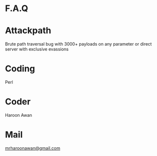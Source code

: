 # F.A.Q

# Attackpath
Brute path traversal bug with 3000+ payloads on any parameter or direct server with exclusive evassions 

# Coding
Perl

# Coder
Haroon Awan

# Mail
mrharoonawan@gmail.com
